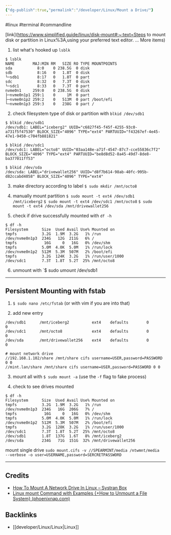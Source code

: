 ```yaml
---
{"dg-publish":true,"permalink":"/developer/Linux/Mount a Drive/"}
---
```


#linux #terminal #commandline

[link](https://www.simplified.guide/linux/disk-mount#:~:text=Steps to mount disk or partition in Linux%3A,using your preferred text editor. ... More items)

1. list what's hooked up `lsblk`
```shell
$ lsblk
NAME        MAJ:MIN RM   SIZE RO TYPE MOUNTPOINTS
sda           8:0    0 238.5G  0 disk
sdb           8:16   0   1.8T  0 disk
└─sdb1        8:17   0   1.8T  0 part
sdc           8:32   0   7.3T  0 disk
└─sdc1        8:33   0   7.3T  0 part
nvme0n1     259:0    0 238.5G  0 disk
├─nvme0n1p1 259:1    0     1M  0 part
├─nvme0n1p2 259:2    0   513M  0 part /boot/efi
└─nvme0n1p3 259:3    0   238G  0 part /
```

2. check filesystem type of disk or partition with `blkid /dev/sdb1`
```shell
$ blkid /dev/sdb1
/dev/sdb1: LABEL="iceberg2" UUID="c6827f45-f45f-4255-93c0-a731f5f47530" BLOCK_SIZE="4096" TYPE="ext4" PARTUUID="f43267ef-4e45-47e1-9450-c704fb881821"

$ blkid /dev/sdc1
/dev/sdc1: LABEL="octo8" UUID="03aa148e-a71f-4547-87c7-cce55836c7f2" BLOCK_SIZE="4096" TYPE="ext4" PARTUUID="be8d8d52-8a45-49d7-8de8-ba377011ff53"

$ blkid /dev/sda
/dev/sda: LABEL="drivewallet256" UUID="d8f7b614-98ab-40fc-995b-d82ccabd4058" BLOCK_SIZE="4096" TYPE="ext4"
```

3. make directory according to label 
`$ sudo mkdir /mnt/octo8`

4. manually mount partition 
`$ sudo mount -t ext4 /dev/sdb1 /mnt/iceberg2`
`$ sudo mount -t ext4 /dev/sdc1 /mnt/octo8`
`$ sudo mount -t ext4 /dev/sda /mnt/drivewallet256`

5. check if drive successfully mounted with `df -h`
```shell
$ df -h
Filesystem      Size  Used Avail Use% Mounted on
tmpfs           3.2G  1.9M  3.2G   1% /run
/dev/nvme0n1p3  234G   12G  211G   6% /
tmpfs            16G     0   16G   0% /dev/shm
tmpfs           5.0M  4.0K  5.0M   1% /run/lock
/dev/nvme0n1p2  512M  5.3M  507M   2% /boot/efi
tmpfs           3.2G  124K  3.2G   1% /run/user/1000
/dev/sdc1       7.3T  1.8T  5.2T  25% /mnt/octo8
```

6. unmount with `$ sudo umount /dev/sdb1

---
## Persistent Mounting with fstab
1. `$ sudo nano /etc/fstab` (or with vim if you are into that)

2. add new entry
```shell
/dev/sdb1      /mnt/iceberg2          ext4    defaults        0       0
/dev/sdc1      /mnt/octo8             ext4    defaults        0       0
/dev/sda       /mnt/drivewallet256    ext4    defaults        0       0

# mount network drive
//192.168.1.102/share /mnt/share cifs username=USER,password=PASSWORD 0 0
//mint.lan/share /mnt/share cifs username=USER,password=PASSWORD 0 0
```

3. mount all with `$ sudo mount -a` (use the `-f` flag to fake process)

4. check to see drives mounted
```shell
$ df -h
Filesystem      Size  Used Avail Use% Mounted on
tmpfs           3.2G  1.9M  3.2G   1% /run
/dev/nvme0n1p3  234G   16G  206G   7% /
tmpfs            16G     0   16G   0% /dev/shm
tmpfs           5.0M  4.0K  5.0M   1% /run/lock
/dev/nvme0n1p2  512M  5.3M  507M   2% /boot/efi
tmpfs           3.2G  128K  3.2G   1% /run/user/1000
/dev/sdc1       7.3T  1.8T  5.2T  25% /mnt/octo8
/dev/sdb1       1.8T  137G  1.6T   8% /mnt/iceberg2
/dev/sda        234G   71G  151G  32% /mnt/drivewallet256
```


mount single drive `sudo mount.cifs -v //SPEARMINT/media /ntwmnt/media  --verbose -o user=USERNAME,password=SERCRETPASSWORD`

---
## Credits
- [How To Mount A Network Drive In Linux – Systran Box](https://www.systranbox.com/how-to-mount-a-network-drive-in-linux/)
- [Linux mount Command with Examples {+How to Unmount a File System} (phoenixnap.com)](https://phoenixnap.com/kb/linux-mount-command)

## Backlinks
- [[developer/Linux/Linux\|Linux]]